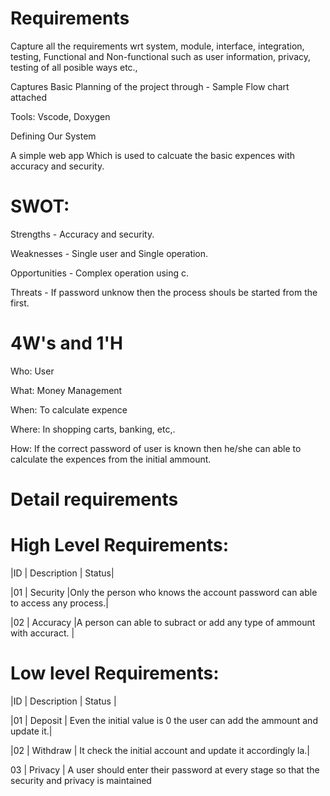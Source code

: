 # Requirements
Capture all the requirements wrt system, module, interface, integration, testing, Functional and Non-functional such as user information, privacy, testing of all posible ways etc.,

Captures Basic Planning of the project through - Sample Flow chart attached

Tools: Vscode, Doxygen

Defining Our System

A simple web app Which is used to calcuate the basic expences with accuracy and security.

# SWOT:

Strengths - Accuracy and security.

Weaknesses - Single user and Single operation.

Opportunities - Complex operation using c.

Threats - If password unknow then the process shouls be started from the first.

# 4W's and 1'H
Who:
User

What:
Money Management

When:
To calculate expence

Where:
In shopping carts, banking, etc,.

How:
If the correct password of user is known then he/she can able to calculate the expences from the initial ammount.

# Detail requirements


# High Level Requirements:

|ID      | Description       | Status|

|01      | Security          |Only the person who knows the account password can able to access any process.|

|02      | Accuracy           |A person can able to subract or add any type of ammount with accuract. |

# Low level Requirements:

|ID      | Description        | Status |

|01      | Deposit            | Even the initial value is 0 the user can add the ammount and update it.|

|02      | Withdraw           | It check the initial account and update it accordingly la.| 

03      | Privacy            | A user should enter their password at every stage so that the  security and privacy is maintained
